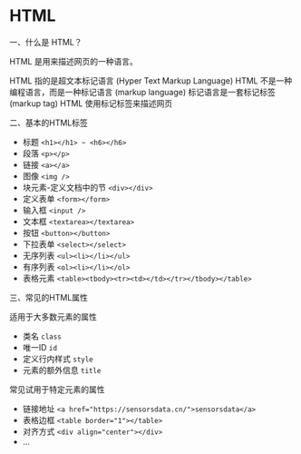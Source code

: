 # HTML

一、什么是 HTML？

HTML 是用来描述网页的一种语言。

HTML 指的是超文本标记语言 (Hyper Text Markup Language)
HTML 不是一种编程语言，而是一种标记语言 (markup language)
标记语言是一套标记标签 (markup tag)
HTML 使用标记标签来描述网页

二、基本的HTML标签

- 标题 `<h1></h1> ~ <h6></h6>`
- 段落 `<p></p>`
- 链接 `<a></a>`
- 图像 `<img />`
- 块元素-定义文档中的节 `<div></div>`
- 定义表单 `<form></form>`
- 输入框 `<input />`
- 文本框 `<textarea></textarea>`
- 按钮 `<button></button>`
- 下拉表单 `<select></select>`
- 无序列表 `<ul><li></li></ul>`
- 有序列表 `<ol><li></li></ol>`
- 表格元素 `<table><tbody><tr><td></td></tr></tbody></table>`

三、常见的HTML属性

适用于大多数元素的属性
- 类名 `class`
- 唯一ID `id`
- 定义行内样式 `style`
- 元素的额外信息 `title`

常见试用于特定元素的属性
- 链接地址 `<a href="https://sensorsdata.cn/">sensorsdata</a>`
- 表格边框 `<table border="1"></table>`
- 对齐方式 `<div align="center"></div>`
- ...




